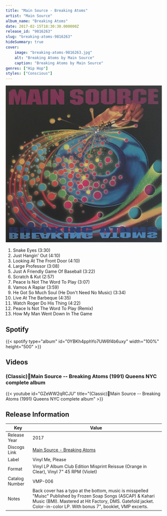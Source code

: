 ```yaml
---
title: "Main Source - Breaking Atoms"
artist: "Main Source"
album_name: "Breaking Atoms"
date: 2017-02-15T18:30:30.000000Z
release_id: "9816263"
slug: "breaking-atoms-9816263"
hideSummary: true
cover:
    image: "breaking-atoms-9816263.jpg"
    alt: "Breaking Atoms by Main Source"
    caption: "Breaking Atoms by Main Source"
genres: ["Hip Hop"]
styles: ["Conscious"]
---
```


![Breaking Atoms by Main Source](breaking-atoms-9816263.jpg)

<!-- section break -->

1. Snake Eyes (3:30)
2. Just Hangin' Out (4:10)
3. Looking At The Front Door (4:10)
4. Large Professor (3:08)
5. Just A Friendly Game Of Baseball (3:22)
6. Scratch & Kut (2:57)
7. Peace Is Not The Word To Play (3:07)
8. Vamos A Rapiar (3:59)
9. He Got So Much Soul (He Don't Need No Music) (3:34)
10. Live At The Barbeque (4:35)
11. Watch Roger Do His Thing (4:22)
12. Peace Is Not The Word To Play (Remix)
13. How My Man Went Down In The Game

<!-- section break -->


## Spotify
{{< spotify type="album" id="0YBKh4pphYo7UW6f4b6uxy" width="100%" height="500" >}}



## Videos
### (Classic)🥇Main Source -- Breaking Atoms (1991) Queens NYC complete album
{{< youtube id="GZeWW2qRCJU" title="(Classic)🥇Main Source -- Breaking Atoms (1991) Queens NYC complete album" >}}<br>



## Release Information
|  Key           | Value                                                |
| ---------------| ---------------------------------------------------- |
| Release Year   | 2017                                   |
| Discogs Link   | [Main Source - Breaking Atoms](https://www.discogs.com/release/9816263-Main-Source-Breaking-Atoms) |
| Label          | Vinyl Me, Please |
| Format         | Vinyl LP Album Club Edition Misprint Reissue (Orange in Clear), Vinyl 7" 45 RPM (Violet) |
| Catalog Number | VMP-006 |
| Notes | Back cover has a typo at the bottom, music is misspelled "Muisc"  Published by Frozen Soap Songs (ASCAP) & Kahari Music (BMI). Mastered at Hit Factory, DMS.  Gatefold jacket. Color-in-color LP. With bonus 7", booklet, VMP excerts. |